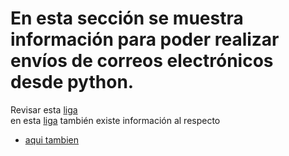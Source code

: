 # En esta sección se muestra información para poder realizar envíos de correos electrónicos desde python.

Revisar esta [liga](https://stackabuse.com/how-to-send-emails-with-gmail-using-python)  
en esta [liga](https://www.tutorialspoint.com/send-mail-from-your-gmail-account-using-python) también existe información al respecto
* [aqui tambien](https://realpython.com/python-send-email/)
